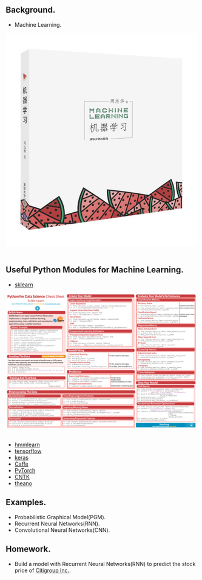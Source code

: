 ## Background.  
* Machine Learning.  
<div align="center">  
  <img src="ml.png"><br><br>  
</div>  

## Useful Python Modules for Machine Learning.  
* [sklearn](http://scikit-learn.org/stable/user_guide.html)    
<div align="center">  
  <img src="sklearn.png"><br><br>  
</div>  
    
* [hmmlearn](http://hmmlearn.readthedocs.io/en/latest/)    
* [tensorflow](https://www.tensorflow.org/)    
* [keras](https://keras.io/)    
* [Caffe](http://caffe.berkeleyvision.org/)     
* [PyTorch](http://pytorch.org/)    
* [CNTK](https://docs.microsoft.com/zh-cn/cognitive-toolkit/)     
* [theano](http://deeplearning.net/software/theano/index.html)     

## Examples.    
* Probabilistic Graphical Model(PGM).     
* Recurrent Neural Networks(RNN).
* Convolutional Neural Networks(CNN).

## Homework.  
* Build a model with Recurrent Neural Networks(RNN) to predict the stock price of [Citigroup Inc.](https://finance.yahoo.com/quote/c?p=c).
